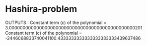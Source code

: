 ﻿# Hashira-problem
 OUTPUTS : 
Constant term (c) of the polynomial = 3.0000000000000000000000000000000000000000000000201
Constant term (c) of the polynomial = -2446068833740041100.4333333333333333333333439637486


